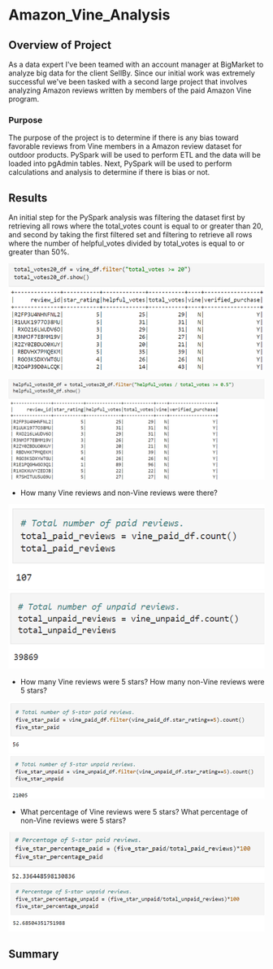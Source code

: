 # Amazon_Vine_Analysis

## Overview of Project
As a data expert I've been teamed with an account manager at BigMarket to analyze big data for the client SellBy.  Since our initial work was extremely successful we've been tasked with a second large project that involves analyzing Amazon reviews written by members of the paid Amazon Vine program.

### Purpose
The purpose of the project is to determine if there is any bias toward favorable reviews from Vine members in a Amazon review dataset for outdoor products.  PySpark will be used to perform ETL and the data will be loaded into pgAdmin tables.  Next, PySpark will be used to perform calculations and analysis to determine if there is bias or not. 

## Results
An initial step for the PySpark analysis was filtering the dataset first by retrieving all rows where the total_votes count is equal to or greater than 20, and second by taking the first filtered set and filtering to retrieve all rows where the number of helpful_votes divided by total_votes is equal to or greater than 50%.

![filter_total_votes_20](https://raw.githubusercontent.com/JBro-Birds/Amazon_Vine_Analysis/master/support_images_readme/filter_total_votes_20.png)

![filter_helpful_50percent](https://raw.githubusercontent.com/JBro-Birds/Amazon_Vine_Analysis/master/support_images_readme/filter_helpful_50percent.png)

* How many Vine reviews and non-Vine reviews were there?

![num_paid_reviews](https://raw.githubusercontent.com/JBro-Birds/Amazon_Vine_Analysis/master/support_images_readme/num_paid_reviews.png)
![num_unpaid_reviews](https://raw.githubusercontent.com/JBro-Birds/Amazon_Vine_Analysis/master/support_images_readme/num_unpaid_reviews.png)

* How many Vine reviews were 5 stars? How many non-Vine reviews were 5 stars?

![num_5star_paid_reviews](https://raw.githubusercontent.com/JBro-Birds/Amazon_Vine_Analysis/master/support_images_readme/num_5star_paid_reviews.png)
![num_5star_unpaid_reviews](https://raw.githubusercontent.com/JBro-Birds/Amazon_Vine_Analysis/master/support_images_readme/num_5star_unpaid_reviews.png)

* What percentage of Vine reviews were 5 stars? What percentage of non-Vine reviews were 5 stars?

![percent_5star_paid_reviews](https://raw.githubusercontent.com/JBro-Birds/Amazon_Vine_Analysis/master/support_images_readme/percent_5star_paid_reviews.png)
![percent_5star_unpaid_reviews](https://raw.githubusercontent.com/JBro-Birds/Amazon_Vine_Analysis/master/support_images_readme/percent_5star_unpaid_reviews.png)

## Summary
